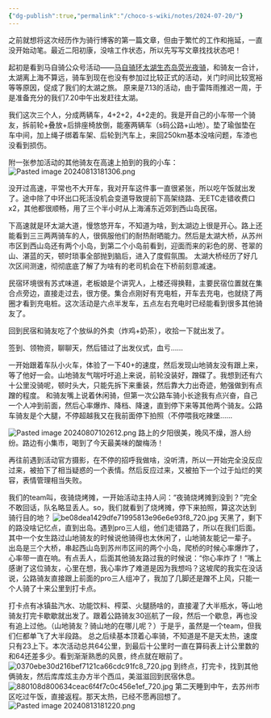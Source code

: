 ```yaml
---
{"dg-publish":true,"permalink":"/choco-s-wiki/notes/2024-07-20/"}
---
```


之前就想将这次经历作为骑行博客的第一篇文章，但由于繁忙的工作和拖延，一直没开始动笔。最近二阳初康，没啥工作状态，所以先写写文章找找状态吧！

起初是看到马自骑公众号活动——[马自骑环太湖生态岛荧光夜骑](https://mp.weixin.qq.com/s/pfsLMouEgc5DTTxlzMXo4Q)，和骑友一合计，太湖离上海不算远，骑车到现在也没有参加过比较正式的活动，关门时间比较宽裕等等原因，促成了我们的太湖之旅。
原来是7.13的活动，由于雷阵雨推迟一周，于是准备充分的我们7.20中午出发赶往太湖。

我们这次三个人，分成两辆车，4+2+2，4+2走的。我是开自己的小车带一个骑友，拆前轮+叠放+后排座椅放倒，能塞两辆车（s码公路+山地）。垫了瑜伽垫在车中间，加上绳子绑着车架、后轮到汽车上，来回250km基本没啥问题，车漆也没看到损伤。

附一张参加活动的其他骑友在高速上拍到的我的小车：
![Pasted image 20240813181306.png](/img/user/Choco%E2%80%98s%20wiki/Notes/media/Pasted%20image%2020240813181306.png)

没开过高速，平常也不大开车，我对开车这件事一直很紧张，所以吃午饭就出发了。途中除了中环出口死活没机会变道导致提前下高架绕路、无ETC走错收费口x2，其他都很顺畅，用了三个半小时从上海浦东近郊到西山岛民宿。

下高速就是环太湖大道，慢悠悠开车，不知道为啥，到太湖边上很是开心。路上还能看到三三两两骑车的人，很佩服他们的耐热耐晒能力。然后是太湖大桥，从苏州市区到西山岛还有两个小岛，到第二个小岛前看到，迎面而来的彩色的房、苍翠的山、湛蓝的天，顿时琐事全部抛到脑后，进入了度假氛围。
太湖大桥经历了好几次区间测速，彻彻底底了解了为啥有的老司机会在下桥前刻意减速。

民宿环境很有苏式味道，老板娘是个讲究人，上楼还得换鞋，主要民宿位置就在集合点旁边，直接走过去，很方便。集合点刚好有充电桩，开车去充电，也就绕了两圈才看到充电桩。这次活动是六点半发车，五点左右充电时已经能看到很多其他骑友了。

回到民宿和骑友吃了个放纵的外卖（炸鸡+奶茶），收拾一下就出发了。

签到、领物资，聊聊天，然后错过了出发仪式，血亏……

一开始跟着车队小火车，体验了一下40+的速度，然后发现山地骑友没有跟上来，等了他好一会。山地骑友气喘吁吁追上来说，前轮没装好，蹭碟了。我想到还有六十公里没骑呢，顿时头大，只能先拆下来重装，然后靠大力出奇迹，勉强做到有点蹭的程度。
和骑友嘴上说着休闲骑，但第一次公路车骑小长途我有点兴奋，自己一个人冲到前面，然后心率爆炸、降档、降速，直到停下来等其他两个骑友。公路车骑友是个大腿，不停超越我又在我前面停下拍照（不停喂我吃辣堡……

![Pasted image 20240807102612.png](/img/user/Choco%E2%80%98s%20wiki/Notes/media/Pasted%20image%2020240807102612.png)
路上的夕阳很美，晚风不燥，游人纷纷。路边有小集市，喝到了今天最美味的酸梅汤！

再往前遇到活动官方摄影，在不停的招呼我做啥，没听清，所以一开始完全没反应过来，被拍下了相当疑惑的一个表情。然后反应过来，又被拍下一个过于灿烂的笑容，表情管理相当失败。

我们的team叫，夜骑烧烤摊，一开始活动主持人问：“夜骑烧烤摊到没到？”完全不敢回话，队名略显丢人。so，我们就看到了烧烤摊，停下来拍照，算这次达到骑行目的地？
![be08dea1429dfe71995813e96e6e93f8_720.jpg](/img/user/Choco%E2%80%98s%20wiki/Notes/media/be08dea1429dfe71995813e96e6e93f8_720.jpg)
天黑了，剩下的路没啥记忆点，直到出岛。遇到pro三人组，他们走错路了，所以在我们后面。其中一个女生路过山地骑友的时候说他骑得也太休闲了，山地骑友能记一辈子。
出岛是三个大桥，串起西山岛到苏州市区间的两个小岛，爬桥的时候心率爆炸了，心率带一直在响。有点丢人，后面其他骑友路过我的时候说：“你心率炸了！”嘴上感谢了这位骑友，心里在想，我心率炸了难道是因为我想吗？这坡爬的我实在没话说，公路骑友直接跟上前面的pro三人组冲了，我加了几脚还是蹭不上风，只能一个人骑了十来公里到打卡点。

打卡点有冰镇盐汽水、功能饮料、榨菜、火腿肠啥的，直接灌了大半瓶水，等山地骑友打完卡歇歇就出发了。跟着公路骑友30巡航了一段，然后一个歇息，再也没有追上过他。（山地骑友？骑山地的在哪儿呢？）于是乎，虽然是一个team，但我们仨都单飞了大半段路。
总之后续基本顶着心率骑，不知道是不是天太热，速度只有23上下。本次活动总共64公里，到最后十公里时一直在算码表上计公里数的和64还差多少。看到渐渐熟悉的风景，终点就在眼前了。
![0370ebe30d216bef7121ca66cdc91fc8_720.jpg](/img/user/Choco%E2%80%98s%20wiki/Notes/media/0370ebe30d216bef7121ca66cdc91fc8_720.jpg)
到终点，打完卡，找到其他俩骑友，然后库库炫主办方半个西瓜，美滋滋回到民宿休息。
![880108d800634ceac6f4f7c0c456e1ef_720.jpg](/img/user/Choco%E2%80%98s%20wiki/Notes/media/880108d800634ceac6f4f7c0c456e1ef_720.jpg)
第二天睡到中午，去苏州市区吃过午饭，直接返程。那天太热，已经不愿再回想了。
![Pasted image 20240813181220.png](/img/user/Choco%E2%80%98s%20wiki/Notes/media/Pasted%20image%2020240813181220.png)
